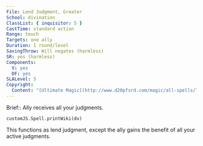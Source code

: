 ```yaml
---
File: Lend Judgment, Greater
School: divination
ClassList: { inquisitor: 5 }
CastTime: standard action
Range: touch
Targets: one ally
Duration: 1 round/level
SavingThrow: Will negates (harmless)
SR: yes (harmless)
Components:
  V: yes
  DF: yes
SLALevel: 5
Copyright:
  Content: "[Ultimate Magic](http://www.d20pfsrd.com/magic/all-spells/l/lend-judgment)"
---
```

Brief:: Ally receives all your judgments.

```dataviewjs
customJS.Spell.printWiki(dv)
```

This functions as lend judgment, except the ally gains the benefit of all your active judgments.
